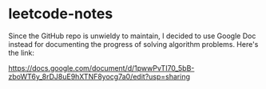 # leetcode-notes
Since the GitHub repo is unwieldy to maintain, I decided to use Google Doc instead for documenting the progress of solving algorithm problems.
Here's the link:

https://docs.google.com/document/d/1pwwPvTI70_5bB-zboWT6y_8rDJ8uE9hXTNF8yocg7a0/edit?usp=sharing

